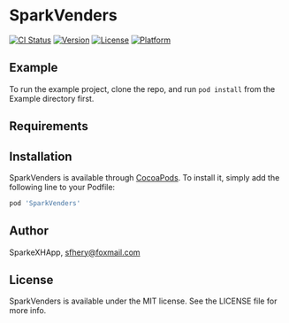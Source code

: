 # SparkVenders

[![CI Status](https://img.shields.io/travis/SparkeXHApp/SparkVenders.svg?style=flat)](https://travis-ci.org/SparkeXHApp/SparkVenders)
[![Version](https://img.shields.io/cocoapods/v/SparkVenders.svg?style=flat)](https://cocoapods.org/pods/SparkVenders)
[![License](https://img.shields.io/cocoapods/l/SparkVenders.svg?style=flat)](https://cocoapods.org/pods/SparkVenders)
[![Platform](https://img.shields.io/cocoapods/p/SparkVenders.svg?style=flat)](https://cocoapods.org/pods/SparkVenders)

## Example

To run the example project, clone the repo, and run `pod install` from the Example directory first.

## Requirements

## Installation

SparkVenders is available through [CocoaPods](https://cocoapods.org). To install
it, simply add the following line to your Podfile:

```ruby
pod 'SparkVenders'
```

## Author

SparkeXHApp, sfhery@foxmail.com

## License

SparkVenders is available under the MIT license. See the LICENSE file for more info.
